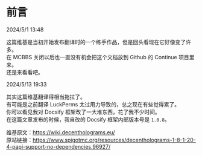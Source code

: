 # 前言

2024/5/1 13:48

这篇维基是当初开始发布翻译时的一个练手作品，但是回头看现在它好像变了许多。   
在 MCBBS 关闭以后也一直没有机会把这个文档放到 Github 的 Continue 项目里来。   
还是来看看吧。  

2024/5/13 19:33

其实这篇维基翻译得相当拖拉了。    
有可能是之前翻译 LuckPerms 太过用力导致的，总之现在有些觉得累了。    
你可以看见我对 Docsify 框架改了一大堆东西，花了我不少时间。    
在这篇文章发布的时候，我自改的 Docsify 框架内部版本号是 `1.0.8`。

维基原文：https://wiki.decentholograms.eu/    
原站链接：https://www.spigotmc.org/resources/decentholograms-1-8-1-20-4-papi-support-no-dependencies.96927/    